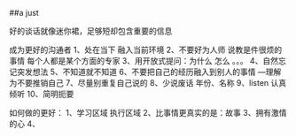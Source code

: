 ##a just

好的谈话就像迷你裙，足够短却包含重要的信息

成为更好的沟通者
1、处在当下    融入当前环境
2、不要好为人师        说教是件很烦的事情 每个人都是某个方面的专家
3、用开放式提问：为什么 怎么 。。。
4、自然忘记突发想法
5、不知道就不知道
6、不要把自己的经历融入到别人的事情  —理解为不要推销自己
7、尽量别重复自己说的
8、少说废话    年份、名称
9、listen 认真倾听
10、简明扼要

如何做的更好：
1、学习区域  执行区域
2、比事情更真实的是：故事
3、拥有激情的心
4、